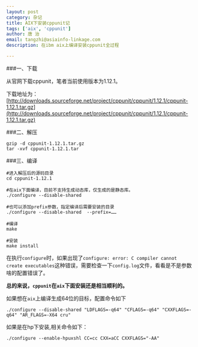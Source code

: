 ```yaml
---
layout: post
category: 杂记
title: AIX下安装cppunit记
tags: ['aix', 'cppunit']
author: 唐 治
email: tangzhi@asiainfo-linkage.com
description: 在ibm aix上编译安装cppunit全过程

---
```


###一、下载

从官网下载cppunit，笔者当前使用版本为1.12.1。

下载地址为：[http://downloads.sourceforge.net/project/cppunit/cppunit/1.12.1/cppunit-1.12.1.tar.gz](http://downloads.sourceforge.net/project/cppunit/cppunit/1.12.1/cppunit-1.12.1.tar.gz)


###二、解压

    gzip -d cppunit-1.12.1.tar.gz
    tar -xvf cppunit-1.12.1.tar
    
###三、编译


    #进入解压后的源码目录
    cd cppunit-1.12.1
    
    #在aix下面编译，目前不支持生成动态库，仅生成的是静态库。
    ./configure --disable-shared
    
    #也可以添加prefix参数，指定编译后需要安装的目录
    ./configure --disable-shared  --prefix=……
    
    #编译
    make
    
    #安装
    make install
    
在执行`configure`时，如果出现了`configure: error: C compiler cannot create executables`这种错误，需要检查一下`config.log`文件，看看是不是参数啥的配置错误了。


**总的来说，`cppunit`在`aix`下面安装还是相当顺利的。**

如果想在`aix`上编译生成64位的目标，配置命令如下

    ./configure --disable-shared "LDFLAGS=-q64" "CFLAGS=-q64" "CXXFLAGS=-q64" "AR_FLAGS=-X64 cru" 

如果是在hp下安装,相关命令如下：

    ./configure --enable-hpuxshl CC=cc CXX=aCC CXXFLAGS="-AA"
    
    